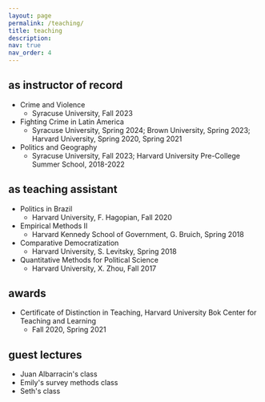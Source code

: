 ```yaml
---
layout: page
permalink: /teaching/
title: teaching
description: 
nav: true
nav_order: 4
---
```


## as instructor of record

- Crime and Violence 
    - Syracuse University, Fall 2023
- Fighting Crime in Latin America 
    - Syracuse University, Spring 2024; Brown University, Spring 2023; Harvard University, Spring 2020, Spring 2021
- Politics and Geography 
    - Syracuse University, Fall 2023; Harvard University Pre-College Summer School, 2018-2022


## as teaching assistant

- Politics in Brazil 
    - Harvard University, F. Hagopian, Fall 2020
- Empirical Methods II 
    -  Harvard Kennedy School of Government, G. Bruich, Spring 2018
- Comparative Democratization 
    - Harvard University, S. Levitsky, Spring 2018
- Quantitative Methods for Political Science 
    - Harvard University, X. Zhou, Fall 2017

## awards 

- Certificate of Distinction in Teaching, Harvard University Bok Center for Teaching and Learning
    - Fall 2020, Spring 2021

## guest lectures

- Juan Albarracin's class 
- Emily's survey methods class 
- Seth's class 



